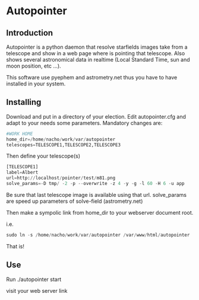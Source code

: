__Autopointer__
========
Introduction
------------
Autopointer is a python daemon that resolve starfields images take from a telescope and show in a web page where is pointing that telescope. Also shows several astronomical data in realtime (Local Standard Time, sun and moon position, etc ...).

This software use pyephem and astrometry.net thus you have to have installed in your system.

__Installing__
----------
Download and put in a directory of your election. Edit autopointer.cfg and adapt to your needs some parameters.
Mandatory changes are:
```python
#WORK HOME
home_dir=/home/nacho/work/var/autopointer
telescopes=TELESCOPE1,TELESCOPE2,TELESCOPE3
```
Then define your telescope(s)

```python
[TELESCOPE1]
label=Albert
url=http://localhost/pointer/test/m81.png
solve_params=-D tmp/ -2 -p --overwrite -z 4 -y -g -l 60 -H 6 -u app
```
Be sure that last telescope image is available using that url.
solve_params are speed up parameters of solve-field (astrometry.net)

Then make a sympolic link from home_dir to your webserver document root. 

i.e. 
```python
sudo ln -s /home/nacho/work/var/autopointer /var/www/html/autopointer
```
That is!

__Use__
-------
Run ./autopointer start

visit your web server link


